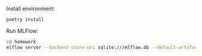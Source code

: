 Install environment:
```sh
poetry install
```

Run MLFlow:
```sh
cd homework
mlflow server --backend-store-uri sqlite:///mlflow.db --default-artifact-root mlartifacts
```